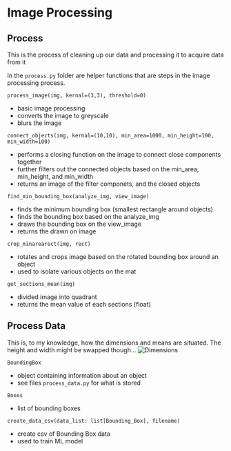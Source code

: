 # Image Processing

## Process
This is the process of cleaning up our data and processing it to acquire data from it

In the `process.py` folder are helper functions that are steps in the image processing process.

`process_image(img, kernal=(3,3), threshold=0)`
* basic image processing 
* converts the image to greyscale
* blurs the image

`connect_objects(img, kernal=(10,10), min_area=1000, min_height=100, min_width=100)`
* performs a closing function on the image to connect close components together
* further filters out the connected objects based on the min_area, min_height, and min_width
* returns an image of the filter componets, and the closed objects

`find_min_bounding_box(analyze_img, view_image)`
* finds the minimum bounding box (smallest rectangle around objects)
* finds the bounding box based on the analyze_img
* draws the bounding box on the view_image
* returns the drawn on image

`crop_minarearect(img, rect)`
* rotates and crops image based on the rotated bounding box around an object
* used to isolate various objects on the mat

`get_sections_mean(img)`
* divided image into quadrant
* returns the mean value of each sections (float)

## Process Data
This is, to my knowledge, how the dimensions and means are situated. The height and width might be swapped though...
![Dimensions](C:\Users\crona\Downloads\4B_tron\Capstone\Workout_Watcher\ImageProcessing\dimensions.png)

`BoundingBox`
* object containing information about an object
* see files `process_data.py` for what is stored

`Boxes`
* list of bounding boxes

`create_data_csv(data_list: list[Bounding_Box], filename)`
* create csv of Bounding Box data
* used to train ML model